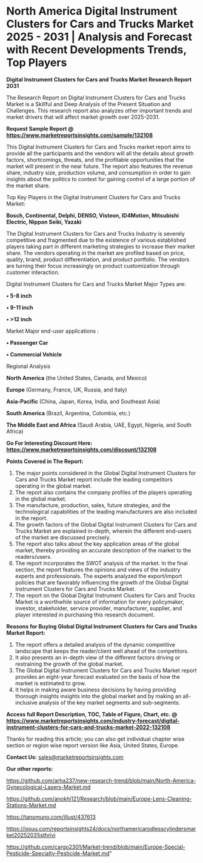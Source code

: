 # North America Digital Instrument Clusters for Cars and Trucks Market 2025 - 2031 | Analysis and Forecast with Recent Developments Trends, Top Players

<strong>Digital Instrument Clusters for Cars and Trucks Market Research Report 2031</strong>

The Research Report on Digital Instrument Clusters for Cars and Trucks Market is a Skillful and Deep Analysis of the Present Situation and Challenges. This research report also analyzes other important trends and market drivers that will affect market growth over 2025-2031.

<strong>Request Sample Report @ <a href=https://www.marketreportsinsights.com/sample/132108>https://www.marketreportsinsights.com/sample/132108</a></strong>

This Digital Instrument Clusters for Cars and Trucks market report aims to provide all the participants and the vendors will all the details about growth factors, shortcomings, threats, and the profitable opportunities that the market will present in the near future. The report also features the revenue share, industry size, production volume, and consumption in order to gain insights about the politics to contest for gaining control of a large portion of the market share.

Top Key Players in the Digital Instrument Clusters for Cars and Trucks Market:

<strong>Bosch, Continental, Delphi, DENSO, Visteon, ID4Motion, Mitsubishi Electric, Nippon Seiki, Yazaki</strong>

The Digital Instrument Clusters for Cars and Trucks Industry is severely competitive and fragmented due to the existence of various established players taking part in different marketing strategies to increase their market share. The vendors operating in the market are profiled based on price, quality, brand, product differentiation, and product portfolio. The vendors are turning their focus increasingly on product customization through customer interaction.

Digital Instrument Clusters for Cars and Trucks Market Major Types are:

<strong>• 5-8 inch

• 9-11 inch

• >12 inch</strong>

Market Major end-user applications :

<strong>• Passenger Car

• Commercial Vehicle</strong>

Regional Analysis

</u><strong><b>North America</b></strong> (the United States, Canada, and Mexico)

<strong><b>Europe </b></strong>(Germany, France, UK, Russia, and Italy)

<strong><b>Asia-Pacific</b></strong> (China, Japan, Korea, India, and Southeast Asia)

<strong><b>South America</b></strong> (Brazil, Argentina, Colombia, etc.)

<strong><b>The Middle East and Africa</b></strong> (Saudi Arabia, UAE, Egypt, Nigeria, and South Africa)

<strong>Go For Interesting Discount Here: <a href=https://www.marketreportsinsights.com/discount/132108>https://www.marketreportsinsights.com/discount/132108</a></strong>

<strong>Points Covered in The Report:</strong>
<ol>
  <li>The major points considered in the Global Digital Instrument Clusters for Cars and Trucks Market report include the leading competitors operating in the global market.</li>
  <li>The report also contains the company profiles of the players operating in the global market.</li>
  <li>The manufacture, production, sales, future strategies, and the technological capabilities of the leading manufacturers are also included in the report.</li>
  <li>The growth factors of the Global Digital Instrument Clusters for Cars and Trucks Market are explained in-depth, wherein the different end-users of the market are discussed precisely.</li>
  <li>The report also talks about the key application areas of the global market, thereby providing an accurate description of the market to the readers/users.</li>
  <li>The report incorporates the SWOT analysis of the market. In the final section, the report features the opinions and views of the industry experts and professionals. The experts analyzed the export/import policies that are favorably influencing the growth of the Global Digital Instrument Clusters for Cars and Trucks Market.</li>
  <li>The report on the Global Digital Instrument Clusters for Cars and Trucks Market is a worthwhile source of information for every policymaker, investor, stakeholder, service provider, manufacturer, supplier, and player interested in purchasing this research document.</li>
</ol>
<strong>Reasons for Buying Global Digital Instrument Clusters for Cars and Trucks Market Report:</strong>

<ol>
  <li>The report offers a detailed analysis of the dynamic competitive landscape that keeps the reader/client well ahead of the competitors.</li>
  <li>It also presents an in-depth view of the different factors driving or restraining the growth of the global market.</li>
  <li>The Global Digital Instrument Clusters for Cars and Trucks Market report provides an eight-year forecast evaluated on the basis of how the market is estimated to grow.</li>
  <li>It helps in making aware business decisions by having providing thorough insights insights into the global market and by making an all-inclusive analysis of the key market segments and sub-segments.</li>
</ol>
<strong>Access full Report Description, TOC, Table of Figure, Chart, etc. @ <a href=https://www.marketreportsinsights.com/industry-forecast/digital-instrument-clusters-for-cars-and-trucks-market-2022-132108>https://www.marketreportsinsights.com/industry-forecast/digital-instrument-clusters-for-cars-and-trucks-market-2022-132108</a></strong>


Thanks for reading this article; you can also get individual chapter wise section or region wise report version like Asia, United States, Europe.

<strong>Contact Us:</strong>
sales@marketreportsinsights.com

<strong>Our other reports:</strong>

<a href=https://github.com/arha237/new-research-trend/blob/main/North-America-Gynecological-Lasers-Market.md>https://github.com/arha237/new-research-trend/blob/main/North-America-Gynecological-Lasers-Market.md</a>

<a href=https://github.com/anokhi121/Research/blob/main/Europe-Lens-Cleaning-Stations-Market.md>https://github.com/anokhi121/Research/blob/main/Europe-Lens-Cleaning-Stations-Market.md</a>

<a href=https://tanomuno.com/illust/437613>https://tanomuno.com/illust/437613</a>

<a href=https://issuu.com/reportsinsights24/docs/northamericarodlesscylindersmarket20252031isthrivi>https://issuu.com/reportsinsights24/docs/northamericarodlesscylindersmarket20252031isthrivi</a>

<a href=https://github.com/cargo2301/Market-trend/blob/main/Europe-Special-Pesticide-Specialty-Pesticide-Market.md>https://github.com/cargo2301/Market-trend/blob/main/Europe-Special-Pesticide-Specialty-Pesticide-Market.md</a>"

